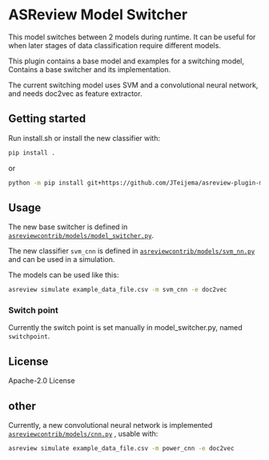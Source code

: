# ASReview Model Switcher
This model switches between 2 models during runtime. It can be useful for when later stages of data classification require different models.

This plugin contains a base model and examples for a switching model, Contains a base switcher and its implementation.

The current switching model uses SVM and a convolutional neural network, and needs doc2vec as feature extractor.


## Getting started

Run install.sh or install the new classifier with:

```bash
pip install .
```

or

```bash
python -m pip install git+https://github.com/JTeijema/asreview-plugin-model-switcher.git
```


## Usage

The new base switcher is defined in
[`asreviewcontrib/models/model_switcher.py`](asreviewcontrib/models/model_switcher.py).

The new classifier `svm_cnn` is defined in
[`asreviewcontrib/models/svm_nn.py`](asreviewcontrib/models/svm_cnn.py) 
and can be used in a simulation.

The models can be used like this:
```bash
asreview simulate example_data_file.csv -m svm_cnn -e doc2vec
```

### Switch point
Currently the switch point is set manually in model_switcher.py, named ``switchpoint``.

## License
Apache-2.0 License 


## other
Currently, a new convolutional neural network is implemented [`asreviewcontrib/models/cnn.py`](asreviewcontrib/models/cnn.py) , usable with:
```bash
asreview simulate example_data_file.csv -m power_cnn -e doc2vec
```
